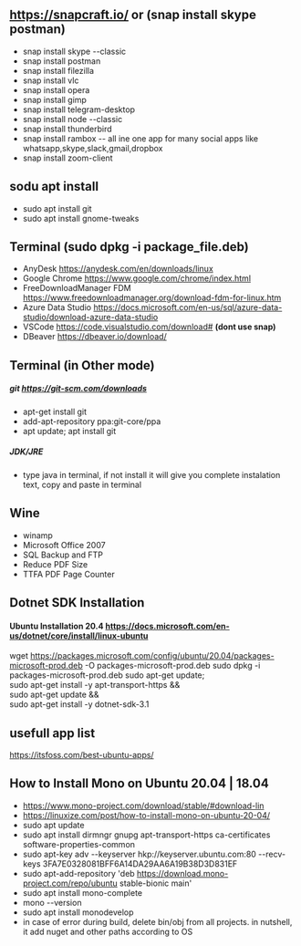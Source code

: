 ## https://snapcraft.io/ or (snap install skype postman)
* snap install skype --classic
* snap install postman
* snap install filezilla
* snap install vlc
* snap install opera
* snap install gimp
* snap install telegram-desktop
* snap install node --classic
* snap install thunderbird
* snap install rambox -- all ine one app for many social apps like whatsapp,skype,slack,gmail,dropbox
* snap install zoom-client


## sodu apt install 
* sudo apt install git
* sudo apt install gnome-tweaks


## Terminal (sudo dpkg -i package_file.deb)
* AnyDesk https://anydesk.com/en/downloads/linux
* Google Chrome https://www.google.com/chrome/index.html
* FreeDownloadManager FDM https://www.freedownloadmanager.org/download-fdm-for-linux.htm
* Azure Data Studio https://docs.microsoft.com/en-us/sql/azure-data-studio/download-azure-data-studio 
* VSCode https://code.visualstudio.com/download#  **(dont use snap)**
* DBeaver https://dbeaver.io/download/


## Terminal (in Other mode)
##### git https://git-scm.com/downloads
  * apt-get install git
  * add-apt-repository ppa:git-core/ppa
  * apt update; apt install git
##### JDK/JRE
 *  type java in terminal, if not install it will give you complete instalation text, copy and paste in terminal

  
  

## Wine
* winamp
* Microsoft Office 2007
* SQL Backup and FTP
* Reduce PDF Size
* TTFA PDF Page Counter
 

## Dotnet SDK Installation
#### Ubuntu Installation 20.4 https://docs.microsoft.com/en-us/dotnet/core/install/linux-ubuntu
wget https://packages.microsoft.com/config/ubuntu/20.04/packages-microsoft-prod.deb -O packages-microsoft-prod.deb
sudo dpkg -i packages-microsoft-prod.deb
sudo apt-get update; \
sudo apt-get install -y apt-transport-https && \
sudo apt-get update && \
sudo apt-get install -y dotnet-sdk-3.1


## usefull app list
https://itsfoss.com/best-ubuntu-apps/


## How to Install Mono on Ubuntu 20.04 | 18.04
* https://www.mono-project.com/download/stable/#download-lin
* https://linuxize.com/post/how-to-install-mono-on-ubuntu-20-04/
* sudo apt update
* sudo apt install dirmngr gnupg apt-transport-https ca-certificates software-properties-common
* sudo apt-key adv --keyserver hkp://keyserver.ubuntu.com:80 --recv-keys 3FA7E0328081BFF6A14DA29AA6A19B38D3D831EF
* sudo apt-add-repository 'deb https://download.mono-project.com/repo/ubuntu stable-bionic main'
* sudo apt install mono-complete 
* mono --version
* sudo apt install monodevelop
* in case of error during build, delete bin/obj from all projects. in nutshell, it add nuget and other paths according to OS
